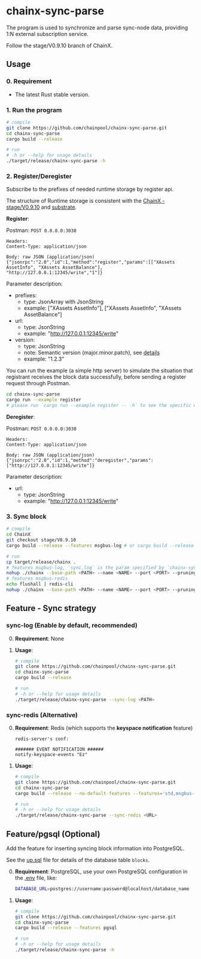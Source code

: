 # chainx-sync-parse

The program is used to synchronize and parse sync-node data, 
providing 1:N external subscription service.

Follow the stage/V0.9.10 branch of ChainX.

## Usage

### 0. Requirement

- The latest Rust stable version.

### 1. Run the program

```bash
# compile
git clone https://github.com/chainpool/chainx-sync-parse.git
cd chainx-sync-parse
cargo build --release

# run
# -h or --help for usage details
./target/release/chainx-sync-parse -h
```

### 2. Register/Deregister

Subscribe to the prefixes of needed runtime storage by register api.

The structure of Runtime storage is consistent with the [ChainX - stage/V0.9.10](https://github.com/chainpool/ChainX/tree/stage/V0.9.10) and [substrate](https://github.com/chainpool/substrate).

**Register**:

Postman: `POST 0.0.0.0:3030`

```
Headers:
Content-Type: application/json

Body: raw JSON (application/json)
{"jsonrpc":"2.0","id":1,"method":"register","params":[["XAssets AssetInfo", "XAssets AssetBalance"], "http://127.0.0.1:12345/write","1"]}
```

Parameter description:

- prefixes: 
    - type: JsonArray with JsonString
    - example: ["XAssets AssetInfo"], ["XAssets AssetInfo", "XAssets AssetBalance"]
- url: 
    - type: JsonString
    - example: "http://127.0.0.1:12345/write"
- version: 
    - type: JsonString
    - note: Semantic version (major.minor.patch), see [details](https://github.com/semver/semver)
    - example: "1.2.3"

You can run the example (a simple http server) to simulate the situation 
that registrant receives the block data successfully, 
before sending a register request through Postman.

```bash
cd chainx-sync-parse
cargo run --example register
# please run `cargo run --example register -- -h` to see the specific usage.
```

**Deregister**:

Postman: `POST 0.0.0.0:3030`

```
Headers:
Content-Type: application/json

Body: raw JSON (application/json)
{"jsonrpc":"2.0","id":1,"method":"deregister","params":["http://127.0.0.1:12345/write"]}
```

Parameter description:

- url: 
    - type: JsonString
    - example: "http://127.0.0.1:12345/write"

### 3. Sync block

```bash
# compile
cd ChainX
git checkout stage/V0.9.10
cargo build --release --features msgbus-log # or cargo build --release --features msgbus-redis

# run
cp target/release/chainx .
# features msgbus-log, `sync.log` is the param specified by `chainx-sync-parse --sync-log=<PATH>`
nohup ./chainx --base-path <PATH> --name <NAME> --port <PORT> --pruning archive --rpc-port <PORT> --ws-port <PORT> --rpc-external --ws-external --no-grandpa &>> sync.log &
# features msgbus-redis
echo flushall | redis-cli
nohup ./chainx --base-path <PATH> --name <NAME> --port <PORT> --pruning archive --rpc-port <PORT> --ws-port <PORT> --rpc-external --ws-external --no-grandpa &
```

## Feature - Sync strategy

### sync-log (Enable by default, recommended)

0. **Requirement**: None

1. **Usage**:

    ```bash
    # compile
    git clone https://github.com/chainpool/chainx-sync-parse.git
    cd chainx-sync-parse
    cargo build --release
    
    # run
    # -h or --help for usage details
    ./target/release/chainx-sync-parse --sync-log <PATH>
    ```

### sync-redis (Alternative)

0. **Requirement**: Redis (which supports the **keyspace notification** feature)

    ```
    redis-server's conf:
    
    ####### EVENT NOTIFICATION ######
    notify-keyspace-events "Ez"
    ```

1. **Usage**:

    ```bash
    # compile
    git clone https://github.com/chainpool/chainx-sync-parse.git
    cd chainx-sync-parse
    cargo build --release --no-default-features --features='std,msgbus-redis'
    
    # run
    # -h or --help for usage details
    ./target/release/chainx-sync-parse --sync-redis <URL>
    ```

## Feature/pgsql (Optional)

Add the feature for inserting syncing block information into PostgreSQL.
 
See the [up.sql](migrations/2019-02-12-082211_create_blocks/up.sql) file for details of the database table `blocks`.

0. **Requirement**: PostgreSQL, use your own PostgreSQL configuration in the [.env](./.env) file, like:

    ```bash
    DATABASE_URL=postgres://username:password@localhost/database_name
    ```

1. **Usage**:

    ```bash
    # compile
    git clone https://github.com/chainpool/chainx-sync-parse.git
    cd chainx-sync-parse
    cargo build --release --features pgsql
    
    # run
    # -h or --help for usage details
    ./target/release/chainx-sync-parse -h
    ```

